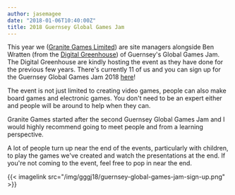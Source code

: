 ```yaml
---
author: jasemagee
date: "2018-01-06T10:40:00Z"
title: 2018 Guernsey Global Games Jam
---
```


This year we ([Granite Games Limited](https://granitegames.gg)) are site managers alongside Ben Wratten (from the [Digital Greenhouse](http://www.digitalgreenhouse.gg/)) of Guernsey's Global Games Jam. The Digital Greenhouse are kindly hosting the event as they have done for the previous few years. There's currently 11 of us and you can sign  up for the Guernsey Global Games Jam 2018 [here](https://globalgamejam.org/2018/jam-sites/guernsey)!

The event is not just limited to creating video games, people can also make board games and electronic games. You don't need to be an expert either and people will be around to help when they can.

Granite Games started after the second Guernsey Global Games Jam and I would highly recommend going to meet people and from a learning perspective.

A lot of people turn up near the end of the events, particularly with children, to play the games we've created and watch the presentations at the end. If you're not coming to the event, feel free to pop in near the end.

{{< imagelink src="/img/gggj18/guernsey-global-games-jam-sign-up.png" >}}

